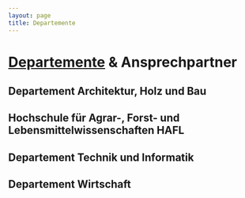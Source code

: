 ```yaml
---
layout: page
title: Departemente
---
```


# [Departemente](https://www.bfh.ch/de/ueber-die-bfh/departemente/) & Ansprechpartner

## Departement Architektur, Holz und Bau

## Hochschule für Agrar-, Forst- und Lebensmittelwissenschaften HAFL

## Departement Technik und Informatik

## Departement Wirtschaft

